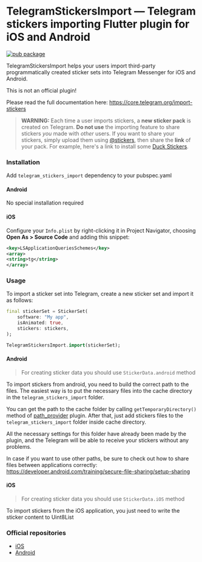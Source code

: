 # TelegramStickersImport — Telegram stickers importing Flutter plugin for iOS and Android

[![pub package](https://img.shields.io/pub/v/telegram_stickers_import.svg)](https://pub.dev/packages/telegram_stickers_import)
 
TelegramStickersImport helps your users import third-party programmatically created sticker sets into Telegram Messenger for iOS and Android.

This is not an official plugin!

Please read the full documentation here: https://core.telegram.org/import-stickers

>**WARNING:** Each time a user imports stickers, a **new sticker pack** is created on Telegram. **Do not use** the importing feature to share stickers *you* made with *other* users. If you want to share your stickers, simply upload them using [@stickers](https://t.me/stickers), then share the **link** of your pack. For example, here's a link to install some [Duck Stickers](https://t.me/addstickers/svobodny).
 
### Installation

Add `telegram_stickers_import` dependency to your pubspec.yaml

#### Android

No special installation required
 
#### iOS

Configure your `Info.plist` by right-clicking it in Project Navigator, choosing **Open As > Source Code** and adding this snippet:  
```xml
<key>LSApplicationQueriesSchemes</key>
<array>
<string>tg</string>
</array>
```
 
### Usage

To import a sticker set into Telegram, create a new sticker set and import it as follows:  
```dart
final stickerSet = StickerSet(
    software: "My app",
    isAnimated: true,
    stickers: stickers,
);

TelegramStickersImport.import(stickerSet);
```

#### Android

> For creating sticker data you should use `StickerData.android` method

To import stickers from android, you need to build the correct path to the files. The easiest way is to put the necessary files into the cache directory in the `telegram_stickers_import` folder.

You can get the path to the cache folder by calling `getTemporaryDirectory()` method of [path_provider](https://pub.dev/packages/path_provider) plugin. After that, just add stickers files to the `telegram_stickers_import` folder inside cache directory.

All the necessary settings for this folder have already been made by the plugin, and the Telegram will be able to receive your stickers without any problems.
  
In case if you want to use other paths, be sure to check out how to share files between applications correctly: https://developer.android.com/training/secure-file-sharing/setup-sharing

#### iOS

> For creating sticker data you should use `StickerData.iOS` method

To import stickers from the iOS application, you just need to write the sticker content to Uint8List

### Official repositories

- [iOS](https://github.com/TelegramMessenger/TelegramStickersImport)
- [Android](https://github.com/DrKLO/TelegramStickersImport)